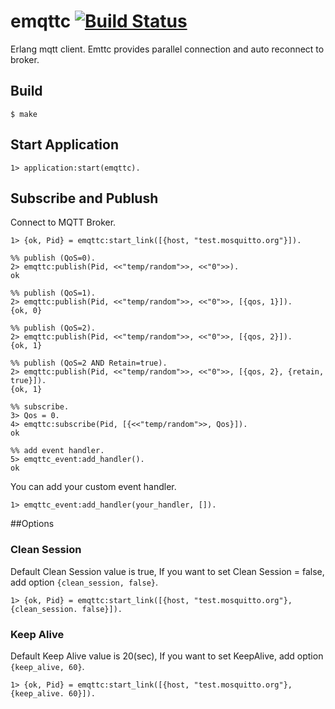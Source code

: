 # emqttc   [![Build Status](https://travis-ci.org/hiroeorz/emqttc.svg?branch=master)](https://travis-ci.org/hiroeorz/emqttc/requests)

Erlang mqtt client.
Emttc provides parallel connection and auto reconnect to broker.

## Build

```
$ make
```

## Start Application

```erl-sh
1> application:start(emqttc).
```

## Subscribe and Publush

Connect to MQTT Broker.

```erl-sh
1> {ok, Pid} = emqttc:start_link([{host, "test.mosquitto.org"}]).

%% publish (QoS=0).
2> emqttc:publish(Pid, <<"temp/random">>, <<"0">>).
ok

%% publish (QoS=1).
2> emqttc:publish(Pid, <<"temp/random">>, <<"0">>, [{qos, 1}]).
{ok, 0}

%% publish (QoS=2).
2> emqttc:publish(Pid, <<"temp/random">>, <<"0">>, [{qos, 2}]).
{ok, 1}

%% publish (QoS=2 AND Retain=true).
2> emqttc:publish(Pid, <<"temp/random">>, <<"0">>, [{qos, 2}, {retain, true}]).
{ok, 1}

%% subscribe.
3> Qos = 0.
4> emqttc:subscribe(Pid, [{<<"temp/random">>, Qos}]).
ok

%% add event handler.
5> emqttc_event:add_handler().
ok
```

You can add your custom event handler.

```erl-sh
1> emqttc_event:add_handler(your_handler, []).
```

##Options

### Clean Session

Default Clean Session value is true, If you want to set Clean Session = false, add option <code>{clean_session, false}</code>.

```erl-sh
1> {ok, Pid} = emqttc:start_link([{host, "test.mosquitto.org"}, {clean_session. false}]).
```

### Keep Alive

Default Keep Alive value is 20(sec), If you want to set KeepAlive, add option <code>{keep_alive, 60}</code>.

```erl-sh
1> {ok, Pid} = emqttc:start_link([{host, "test.mosquitto.org"}, {keep_alive. 60}]).
```
